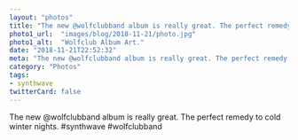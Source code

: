 ```yaml
---
layout: "photos"
title: "The new @wolfclubband album is really great. The perfect remedy to cold winter nights."
photo1_url:  "images/blog/2018-11-21/photo.jpg"
photo1_alt:  "Wolfclub Album Art."
date: "2018-11-21T22:52:32"
meta: "The new @wolfclubband album is really great. The perfect remedy to cold winter nights."
category: "Photos"
tags:
- synthwave
twitterCard: false
---
```

The new @wolfclubband album is really great. The perfect remedy to cold winter nights. #synthwave #wolfclubband
